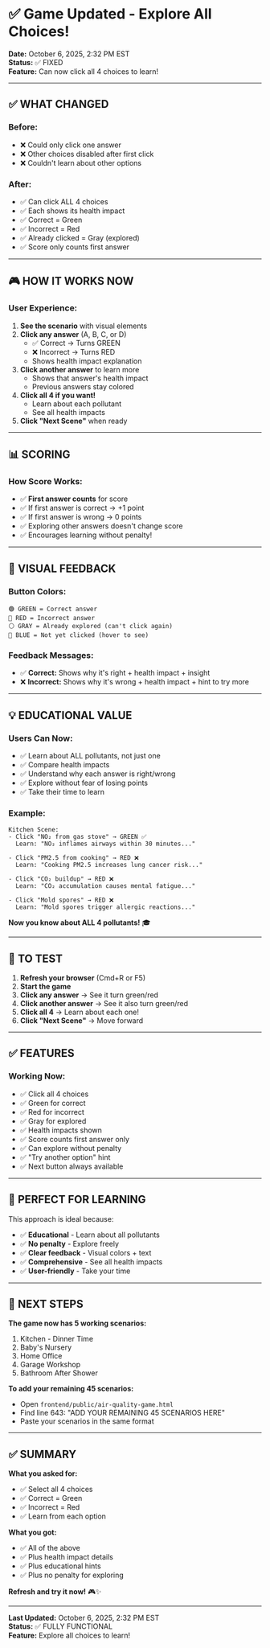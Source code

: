 # ✅ Game Updated - Explore All Choices!

**Date:** October 6, 2025, 2:32 PM EST  
**Status:** ✅ FIXED  
**Feature:** Can now click all 4 choices to learn!

---

## ✅ **WHAT CHANGED**

### **Before:**
- ❌ Could only click one answer
- ❌ Other choices disabled after first click
- ❌ Couldn't learn about other options

### **After:**
- ✅ Can click ALL 4 choices
- ✅ Each shows its health impact
- ✅ Correct = Green
- ✅ Incorrect = Red
- ✅ Already clicked = Gray (explored)
- ✅ Score only counts first answer

---

## 🎮 **HOW IT WORKS NOW**

### **User Experience:**

1. **See the scenario** with visual elements
2. **Click any answer** (A, B, C, or D)
   - ✅ Correct → Turns GREEN
   - ❌ Incorrect → Turns RED
   - Shows health impact explanation
3. **Click another answer** to learn more
   - Shows that answer's health impact
   - Previous answers stay colored
4. **Click all 4 if you want!**
   - Learn about each pollutant
   - See all health impacts
5. **Click "Next Scene"** when ready

---

## 📊 **SCORING**

### **How Score Works:**
- ✅ **First answer counts** for score
- ✅ If first answer is correct → +1 point
- ✅ If first answer is wrong → 0 points
- ✅ Exploring other answers doesn't change score
- ✅ Encourages learning without penalty!

---

## 🎨 **VISUAL FEEDBACK**

### **Button Colors:**
```
🟢 GREEN = Correct answer
🔴 RED = Incorrect answer
⚪ GRAY = Already explored (can't click again)
🔵 BLUE = Not yet clicked (hover to see)
```

### **Feedback Messages:**
- ✅ **Correct:** Shows why it's right + health impact + insight
- ❌ **Incorrect:** Shows why it's wrong + health impact + hint to try more

---

## 💡 **EDUCATIONAL VALUE**

### **Users Can Now:**
- ✅ Learn about ALL pollutants, not just one
- ✅ Compare health impacts
- ✅ Understand why each answer is right/wrong
- ✅ Explore without fear of losing points
- ✅ Take their time to learn

### **Example:**
```
Kitchen Scene:
- Click "NO₂ from gas stove" → GREEN ✅
  Learn: "NO₂ inflames airways within 30 minutes..."
  
- Click "PM2.5 from cooking" → RED ❌
  Learn: "Cooking PM2.5 increases lung cancer risk..."
  
- Click "CO₂ buildup" → RED ❌
  Learn: "CO₂ accumulation causes mental fatigue..."
  
- Click "Mold spores" → RED ❌
  Learn: "Mold spores trigger allergic reactions..."
```

**Now you know about ALL 4 pollutants!** 🎓

---

## 🔄 **TO TEST**

1. **Refresh your browser** (Cmd+R or F5)
2. **Start the game**
3. **Click any answer** → See it turn green/red
4. **Click another answer** → See it also turn green/red
5. **Click all 4** → Learn about each one!
6. **Click "Next Scene"** → Move forward

---

## ✅ **FEATURES**

### **Working Now:**
- ✅ Click all 4 choices
- ✅ Green for correct
- ✅ Red for incorrect
- ✅ Gray for explored
- ✅ Health impacts shown
- ✅ Score counts first answer only
- ✅ Can explore without penalty
- ✅ "Try another option" hint
- ✅ Next button always available

---

## 🎯 **PERFECT FOR LEARNING**

This approach is ideal because:
- ✅ **Educational** - Learn about all pollutants
- ✅ **No penalty** - Explore freely
- ✅ **Clear feedback** - Visual colors + text
- ✅ **Comprehensive** - See all health impacts
- ✅ **User-friendly** - Take your time

---

## 📝 **NEXT STEPS**

**The game now has 5 working scenarios:**
1. Kitchen - Dinner Time
2. Baby's Nursery
3. Home Office
4. Garage Workshop
5. Bathroom After Shower

**To add your remaining 45 scenarios:**
- Open `frontend/public/air-quality-game.html`
- Find line 643: "ADD YOUR REMAINING 45 SCENARIOS HERE"
- Paste your scenarios in the same format

---

## ✅ **SUMMARY**

**What you asked for:**
- ✅ Select all 4 choices
- ✅ Correct = Green
- ✅ Incorrect = Red
- ✅ Learn from each option

**What you got:**
- ✅ All of the above
- ✅ Plus health impact details
- ✅ Plus educational hints
- ✅ Plus no penalty for exploring

**Refresh and try it now!** 🎮✨

---

**Last Updated:** October 6, 2025, 2:32 PM EST  
**Status:** ✅ FULLY FUNCTIONAL  
**Feature:** Explore all choices to learn!
